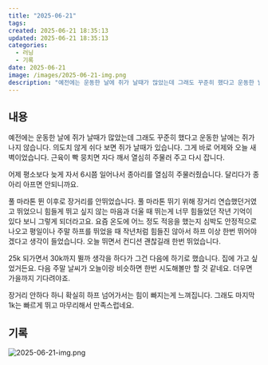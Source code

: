 ```yaml
---
title: "2025-06-21"
tags:
created: 2025-06-21 18:35:13
updated: 2025-06-21 18:35:13
categories:
  - 러닝
  - 기록
date: 2025-06-21
image: /images/2025-06-21-img.png
description: "예전에는 운동한 날에 쥐가 날때가 많았는데 그래도 꾸준히 했다고 운동한 날에는 쥐가 나지 않습니다. 의도치 않게 쉬다 보면 쥐가 날때가 있습니다. 그게 바로 어제와 오늘 새벽이었습니다. 근육이 빡 뭉치면 자다 깨서 열심히 주물러 주고 다시 잡니다. 어제 평소보다 늦게 자서 6시쯤 일어나"
---
```


## 내용

예전에는 운동한 날에 쥐가 날때가 많았는데 그래도 꾸준히 했다고 운동한 날에는 쥐가 나지 않습니다. 의도치 않게 쉬다 보면 쥐가 날때가 있습니다. 그게 바로 어제와 오늘 새벽이었습니다. 근육이 빡 뭉치면 자다 깨서 열심히 주물러 주고 다시 잡니다. 

어제 평소보다 늦게 자서 6시쯤 일어나서 종아리를 열심히 주물러줬습니다. 달리다가 종아리 아프면 안되니까요.

풀 마라톤 뛴 이후로 장거리를 안뛰었습니다. 풀 마라톤 뛰기 위해 장거리 연습했던거였고 뛰었으니 힘들게 뛰고 싶지 않는 마음과 더울 때 뛰는게 너무 힘들었던 작년 기억이 있다 보니 그렇게 되더라고요. 요즘 온도에 어느 정도 적응을 했는지 심박도 안정적으로 나오고 평일이나 주말 하프를 뛰었을 때 작년처럼 힘들진 않아서 하프 이상 한번 뛰어야겠다고 생각이 들었습니다. 오늘 뛰면서 컨디션 괜찮길래 한번 뛰었습니다. 

25k 되가면서 30k까지 뛸까 생각을 하다가 그건 다음에 하기로 했습니다. 집에 가고 싶었거든요. 다음 주말 날씨가 오늘이랑 비슷하면 한번 시도해볼만 할 것 같네요. 더우면 가을까지 기다려야죠. 

장거리 안하다 하니 확실히 하프 넘어가서는 힘이 빠지는게 느껴집니다. 그래도 마지막 1k는 빠르게 뛰고 마무리해서 만족스럽네요.

## 기록

 
 ![2025-06-21-img.png](/images/2025-06-21-img.png)
